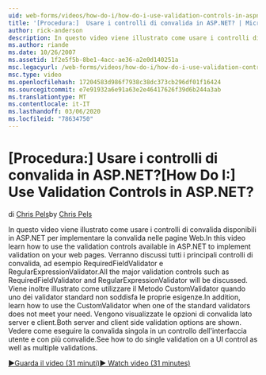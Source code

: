 ```yaml
---
uid: web-forms/videos/how-do-i/how-do-i-use-validation-controls-in-aspnet
title: '[Procedura:]  Usare i controlli di convalida in ASP.NET? | Microsoft Docs'
author: rick-anderson
description: In questo video viene illustrato come usare i controlli di convalida disponibili in ASP.NET per implementare la convalida nelle pagine Web. Tutti i controlli di convalida principali, ad esempio...
ms.author: riande
ms.date: 10/26/2007
ms.assetid: 1f2e5f5b-8be1-4acc-ae36-a2e0d140251a
msc.legacyurl: /web-forms/videos/how-do-i/how-do-i-use-validation-controls-in-aspnet
msc.type: video
ms.openlocfilehash: 17204583d986f7938c38dc373cb296df01f16424
ms.sourcegitcommit: e7e91932a6e91a63e2e46417626f39d6b244a3ab
ms.translationtype: MT
ms.contentlocale: it-IT
ms.lasthandoff: 03/06/2020
ms.locfileid: "78634750"
---
```

# <a name="how-do-i--use-validation-controls-in-aspnet"></a><span data-ttu-id="03c6a-105">[Procedura:]  Usare i controlli di convalida in ASP.NET?</span><span class="sxs-lookup"><span data-stu-id="03c6a-105">[How Do I:]  Use Validation Controls in ASP.NET?</span></span>

<span data-ttu-id="03c6a-106">di [Chris Pels](https://twitter.com/chrispels)</span><span class="sxs-lookup"><span data-stu-id="03c6a-106">by [Chris Pels](https://twitter.com/chrispels)</span></span>

<span data-ttu-id="03c6a-107">In questo video viene illustrato come usare i controlli di convalida disponibili in ASP.NET per implementare la convalida nelle pagine Web.</span><span class="sxs-lookup"><span data-stu-id="03c6a-107">In this video learn how to use the validation controls available in ASP.NET to implement validation on your web pages.</span></span> <span data-ttu-id="03c6a-108">Verranno discussi tutti i principali controlli di convalida, ad esempio RequiredFieldValidator e RegularExpressionValidator.</span><span class="sxs-lookup"><span data-stu-id="03c6a-108">All the major validation controls such as RequiredFieldValidator and RegularExpressionValidator will be discussed.</span></span> <span data-ttu-id="03c6a-109">Viene inoltre illustrato come utilizzare il Metodo CustomValidator quando uno dei validator standard non soddisfa le proprie esigenze.</span><span class="sxs-lookup"><span data-stu-id="03c6a-109">In addition, learn how to use the CustomValidator when one of the standard validators does not meet your need.</span></span> <span data-ttu-id="03c6a-110">Vengono visualizzate le opzioni di convalida lato server e client.</span><span class="sxs-lookup"><span data-stu-id="03c6a-110">Both server and client side validation options are shown.</span></span> <span data-ttu-id="03c6a-111">Vedere come eseguire la convalida singola in un controllo dell'interfaccia utente e con più convalide.</span><span class="sxs-lookup"><span data-stu-id="03c6a-111">See how to do single validation on a UI control as well as multiple validations.</span></span>

[<span data-ttu-id="03c6a-112">&#9654;Guarda il video (31 minuti)</span><span class="sxs-lookup"><span data-stu-id="03c6a-112">&#9654; Watch video (31 minutes)</span></span>](https://channel9.msdn.com/Blogs/ASP-NET-Site-Videos/how-do-i-use-validation-controls-in-aspnet)
